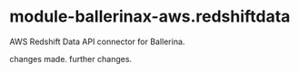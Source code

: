 # module-ballerinax-aws.redshiftdata
AWS Redshift Data API connector for Ballerina.

changes made. 
further changes.